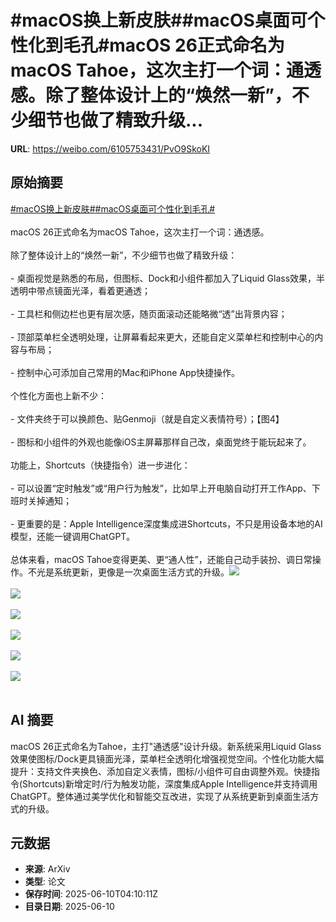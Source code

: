 # #macOS换上新皮肤##macOS桌面可个性化到毛孔#macOS 26正式命名为macOS Tahoe，这次主打一个词：通透感。除了整体设计上的“焕然一新”，不少细节也做了精致升级...

**URL**: https://weibo.com/6105753431/PvO9SkoKI

## 原始摘要

<a href="https://m.weibo.cn/search?containerid=231522type%3D1%26t%3D10%26q%3D%23macOS%E6%8D%A2%E4%B8%8A%E6%96%B0%E7%9A%AE%E8%82%A4%23&amp;extparam=%23macOS%E6%8D%A2%E4%B8%8A%E6%96%B0%E7%9A%AE%E8%82%A4%23" data-hide=""><span class="surl-text">#macOS换上新皮肤#</span></a><a href="https://m.weibo.cn/search?containerid=231522type%3D1%26t%3D10%26q%3D%23macOS%E6%A1%8C%E9%9D%A2%E5%8F%AF%E4%B8%AA%E6%80%A7%E5%8C%96%E5%88%B0%E6%AF%9B%E5%AD%94%23&amp;extparam=%23macOS%E6%A1%8C%E9%9D%A2%E5%8F%AF%E4%B8%AA%E6%80%A7%E5%8C%96%E5%88%B0%E6%AF%9B%E5%AD%94%23" data-hide=""><span class="surl-text">#macOS桌面可个性化到毛孔#</span></a><br><br>macOS 26正式命名为macOS Tahoe，这次主打一个词：通透感。<br><br>除了整体设计上的“焕然一新”，不少细节也做了精致升级：<br><br>- 桌面视觉是熟悉的布局，但图标、Dock和小组件都加入了Liquid Glass效果，半透明中带点镜面光泽，看着更通透；<br>    <br>- 工具栏和侧边栏也更有层次感，随页面滚动还能略微“透”出背景内容；<br>    <br>- 顶部菜单栏全透明处理，让屏幕看起来更大，还能自定义菜单栏和控制中心的内容与布局；<br>    <br>- 控制中心可添加自己常用的Mac和iPhone App快捷操作。<br>    <br>个性化方面也上新不少：<br><br>- 文件夹终于可以换颜色、贴Genmoji（就是自定义表情符号）；【图4】<br>    <br>- 图标和小组件的外观也能像iOS主屏幕那样自己改，桌面党终于能玩起来了。<br>    <br>功能上，Shortcuts（快捷指令）进一步进化：<br><br>- 可以设置“定时触发”或“用户行为触发”，比如早上开电脑自动打开工作App、下班时关掉通知；<br>    <br>- 更重要的是：Apple Intelligence深度集成进Shortcuts，不只是用设备本地的AI模型，还能一键调用ChatGPT。<br>    <br>总体来看，macOS Tahoe变得更美、更“通人性”，还能自己动手装扮、调日常操作。不光是系统更新，更像是一次桌面生活方式的升级。<img style="" src="https://tvax4.sinaimg.cn/large/006Fd7o3ly1i29mj70a15j30a005ngmq.jpg" referrerpolicy="no-referrer"><br><br><img style="" src="https://tvax3.sinaimg.cn/large/006Fd7o3ly1i29mq4apvlj30p00e2wnl.jpg" referrerpolicy="no-referrer"><br><br><img style="" src="https://tvax2.sinaimg.cn/large/006Fd7o3ly1i29mkb214hj30a005nt9v.jpg" referrerpolicy="no-referrer"><br><br><img style="" src="https://tvax3.sinaimg.cn/large/006Fd7o3ly1i29mm3lw8dj30p00e2jtl.jpg" referrerpolicy="no-referrer"><br><br><img style="" src="https://tvax4.sinaimg.cn/large/006Fd7o3ly1i29mjamxetj30a005n3zq.jpg" referrerpolicy="no-referrer"><br><br><img style="" src="https://tvax4.sinaimg.cn/large/006Fd7o3ly1i29mjxgst1j30p00e2n36.jpg" referrerpolicy="no-referrer"><br><br>

## AI 摘要

macOS 26正式命名为Tahoe，主打"通透感"设计升级。新系统采用Liquid Glass效果使图标/Dock更具镜面光泽，菜单栏全透明化增强视觉空间。个性化功能大幅提升：支持文件夹换色、添加自定义表情，图标/小组件可自由调整外观。快捷指令(Shortcuts)新增定时/行为触发功能，深度集成Apple Intelligence并支持调用ChatGPT。整体通过美学优化和智能交互改进，实现了从系统更新到桌面生活方式的升级。

## 元数据

- **来源**: ArXiv
- **类型**: 论文
- **保存时间**: 2025-06-10T04:10:11Z
- **目录日期**: 2025-06-10
